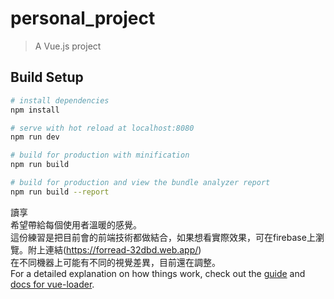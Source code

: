 # personal_project

> A Vue.js project

## Build Setup

``` bash
# install dependencies
npm install

# serve with hot reload at localhost:8080
npm run dev

# build for production with minification
npm run build

# build for production and view the bundle analyzer report
npm run build --report
```
讀享<br>
希望帶給每個使用者溫暖的感覺。<br>
這份練習是把目前會的前端技術都做結合，如果想看實際效果，可在firebase上瀏覽。附上連結(https://forread-32dbd.web.app/)<br>
在不同機器上可能有不同的視覺差異，目前還在調整。<br>
For a detailed explanation on how things work, check out the [guide](http://vuejs-templates.github.io/webpack/) and [docs for vue-loader](http://vuejs.github.io/vue-loader).
